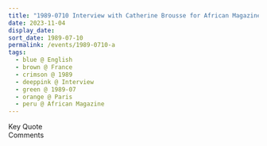 ```yaml
---
title: "1989-0710 Interview with Catherine Brousse for African Magazine, Paris, France"
date: 2023-11-04
display_date: 
sort_date: 1989-07-10
permalink: /events/1989-0710-a
tags:
  - blue @ English
  - brown @ France
  - crimson @ 1989
  - deeppink @ Interview
  - green @ 1989-07
  - orange @ Paris
  - peru @ African Magazine
---
```


<wave-list>
  <list-title color="green" width="75">Key Quote</list-title>
  <list-item color="BlanchedAlmond"  width="200"></list-item>
  <list-item color="Lavender"></list-item>
  <list-item color="BlanchedAlmond"></list-item>
</wave-list>

<br>

<wave-list>
  <list-title color="green" width="75">Comments</list-title>
  <list-item color="BlanchedAlmond"  width="200"></list-item>
  <list-item color="Lavender"></list-item>
  <list-item color="BlanchedAlmond"></list-item>
</wave-list>